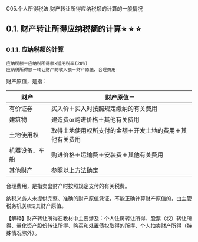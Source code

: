 C05.个人所得税法.财产转让所得应纳税额的计算的一般情况

## 0.1. 财产转让所得应纳税额的计算:star: :star: :star: 

### 0.1.1. 应纳税额的计算

```
应纳税额＝应纳税所得额×适用税率(20%)
应纳税所得额＝转让财产的收入额－财产原值、合理费用
```
财产原值，是指：

| 财产           | 财产原值＝                                               |
|----------------|----------------------------------------------------------|
| 有价证券       | 买入价＋买入时按照规定缴纳的有关费用                     |
| 建筑物         | 建造费or购进价格＋其他有关费用                           |
| 土地使用权     | 取得土地使用权所支付的金额＋开发土地的费用＋其他有关费用 |
| 机器设备、车船 | 购进价格＋运输费＋安装费＋其他有关费用                   |
| 其他财产       | 参照以上方法确定                                         |

合理费用，是指卖出财产时按照规定支付的有关税费。

纳税义务人未提供完整、准确的财产原值凭证，不能正确计算财产原值的，由主管税务机关`核定`其财产原值。

【解释】财产转让所得在教材中主要涉及：个人住房转让所得、股票（权）转让所得、量化资产股份转让所得、购买和处置债权取得的所得、个人拍卖财产所得（特殊情况除外）。
